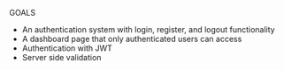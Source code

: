 GOALS

- An authentication system with login, register, and logout functionality
- A dashboard page that only authenticated users can access
- Authentication with JWT
- Server side validation
